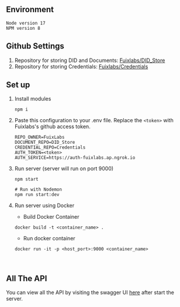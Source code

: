 ## Environment

```
Node version 17
NPM version 8
```

## Github Settings

1. Repository for storing DID and Documents: [Fuixlabs/DID_Store](https://github.com/FuixLabs/DID_Store)
1. Repository for storing Credentials: [Fuixlabs/Credentials](https://github.com/FuixLabs/Credentials)

## Set up

1. Install modules

    ```
    npm i
    ```

1. Paste this configuration to your .env file. Replace the `<token>` with Fuixlabs's github access token.

    ```
    REPO_OWNER=FuixLabs
    DOCUMENT_REPO=DID_Store
    CREDENTIAL_REPO=Credentials
    AUTH_TOKEN=<token>
    AUTH_SERVICE=https://auth-fuixlabs.ap.ngrok.io
    ```

1. Run server (server will run on port 9000)

    ```
    npm start

    # Run with Nodemon
    npm run start:dev
    ```

1. Run server using Docker

    - Build Docker Container

    ```
    docker build -t <container_name> .
    ```

    - Run docker container

    ```
    docker run -it -p <host_port>:9000 <container_name>
    ```

<br />

## All The API

You can view all the API by visiting the swagger UI [here](http://localhost:9000/api-docs/#/) after start the server.
